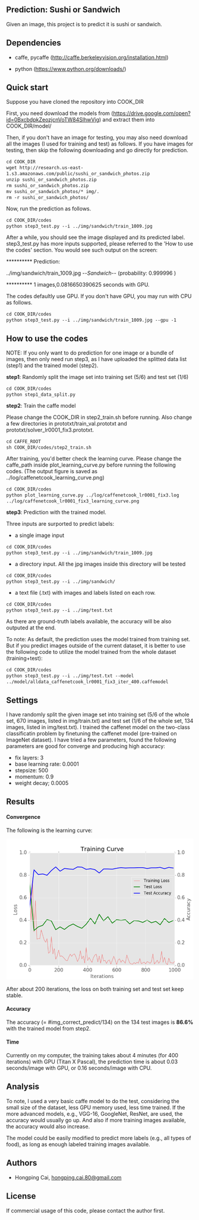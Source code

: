 
## Prediction: Sushi or Sandwich

Given an image, this project is to predict it is sushi or sandwich.

## Dependencies
- caffe, pycaffe (http://caffe.berkeleyvision.org/installation.html)

- python (https://www.python.org/downloads/) 

## Quick start
Suppose you have cloned the repository into COOK_DIR

First, you need download the models from (https://drive.google.com/open?id=0BxcbdpkZeozjcnVoTW84SlhwVjg) and extract them into COOK_DIR/model/

Then, if you don't have an image for testing, you may also need download all the images (I used for training and test) as follows. If you have images for testing, then skip the following downloading and go directly for prediction.

```
cd COOK_DIR
wget http://research.us-east-1.s3.amazonaws.com/public/sushi_or_sandwich_photos.zip
unzip sushi_or_sandwich_photos.zip
rm sushi_or_sandwich_photos.zip
mv sushi_or_sandwich_photos/* img/.
rm -r sushi_or_sandwich_photos/
```
Now, run the prediction as follows.

```
cd COOK_DIR/codes
python step3_test.py --i ../img/sandwich/train_1009.jpg 

```
After a while, you should see the image displayed and its predicted label. step3_test.py has more inputs supported, please referred to the 'How to use the codes' section. 
You would see such output on the screen:

********** Prediction:

../img/sandwich/train_1009.jpg --*Sandwich*-- (probability: 0.999996 )

********** 1 images,0.0816650390625 seconds with GPU.

The codes defaultly use GPU. If you don't have GPU, you may run with CPU as follows.
```
cd COOK_DIR/codes
python step3_test.py --i ../img/sandwich/train_1009.jpg --gpu -1

```

## How to use the codes
NOTE: If you only want to do prediction for one image or a bundle of images, then only need run step3, as I have uploaded the splitted data list (step1) and the trained model (step2). 

**step1**: Randomly split the image set into training set (5/6) and test set (1/6)
```
cd COOK_DIR/codes
python step1_data_split.py
```

**step2**: Train the caffe model 

Please change the COOK_DIR in step2_train.sh before running.
Also change a few directories in prototxt/train_val.prototxt and prototxt/solver_lr0001_fix3.prototxt.
```
cd CAFFE_ROOT
sh COOK_DIR/codes/step2_train.sh
```
After training, you'd better check the learning curve. Please change the caffe_path inside plot_learning_curve.py before running the following codes.  (The output figure is saved as ../log/caffenetcook_learning_curve.png)
```
cd COOK_DIR/codes
python plot_learning_curve.py ../log/caffenetcook_lr0001_fix3.log ../log/caffenetcook_lr0001_fix3_learning_curve.png
```

**step3**: Prediction with the trained model.

Three inputs are surported to predict labels:

- a single image input
```
cd COOK_DIR/codes
python step3_test.py --i ../img/sandwich/train_1009.jpg 
```

- a directory input. All the jpg images inside this directory will be tested
```
cd COOK_DIR/codes
python step3_test.py --i ../img/sandwich/
```

- a text file (.txt) with images and labels listed on each row. 
```
cd COOK_DIR/codes
python step3_test.py --i ../img/test.txt
```
As there are ground-truth labels available, the accuracy will be also outputed at the end.

To note: As default, the prediction uses the model trained from training set. But if you predict images outside of the current dataset, it is better to use the following code to utilize the model trained from the whole dataset (training+test):
```
cd COOK_DIR/codes
python step3_test.py --i ../img/test.txt --model ../model/alldata_caffenetcook_lr0001_fix3_iter_400.caffemodel
``` 

## Settings 
I have randomly split the given image set into training set (5/6 of the whole set, 670 images, listed in img/train.txt) and test set (1/6 of the whole set, 134 images, listed in img/test.txt). I trained the caffenet model on the two-class classificatin problem by finetuning the caffenet model (pre-trained on ImageNet dataset). I have tried a few parameters, found the following parameters are good for converge and producing high accuracy: 
- fix layers: 3
- base learning rate: 0.0001
- stepsize: 500
- momentum: 0.9
- weight decay; 0.0005

## Results
#### Convergence
The following is the learning curve: 

![Alt text](log/caffenetcook_lr0001_fix3_learning_curve.png?raw=true "Title")

After about 200 iterations, the loss on both training set and test set keep stable.

#### Accuracy
The accuracy (= #img_correct_predict/134) on the 134 test images is **86.6%** with the trained model from step2.

#### Time
Currently on my computer, the training takes about 4 minutes (for 400 iterations) with GPU (Titan X Pascal), the prediction time is about 0.03 seconds/image with GPU, or 0.16 seconds/image with CPU. 

## Analysis
To note, I used a very basic caffe model to do the test, considering the small size of the dataset, less GPU memory used, less time trained. If the more advanced models, e.g., VGG-16, GoogleNet, ResNet, are used, the accuracy would usually go up. And also if more training images available, the accuracy would also increase.

The model could be easily modified to predict more labels (e.g., all types of food), as long as enough labeled training images available. 

## Authors
- Hongping Cai, hongping.cai.80@gmail.com

## License
If commercial usage of this code, please contact the author first.

